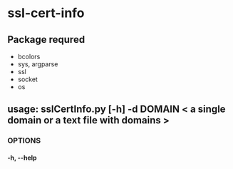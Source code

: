 # ssl-cert-info

## Package requred

- bcolors
- sys, argparse
- ssl
- socket
- os


## usage: sslCertInfo.py [-h] -d DOMAIN < a single domain or a text file with domains >
### OPTIONS
#### -h,               --help 
